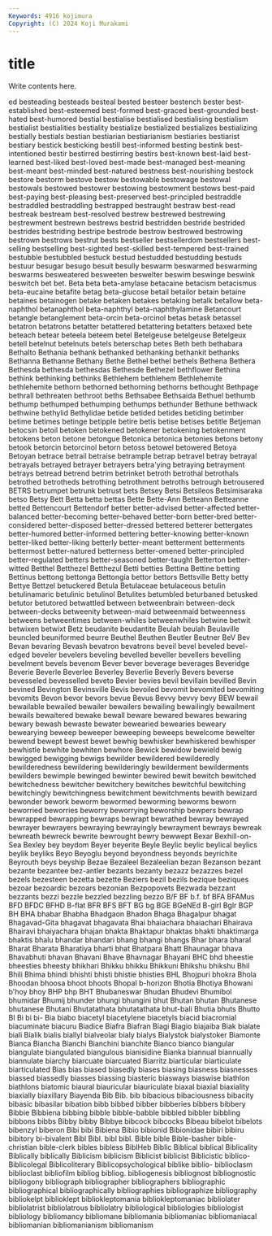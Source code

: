 ```yaml
---
Keywords: 4916 kojimura
Copyright: (C) 2024 Koji Murakami
---
```


# title

Write contents here.



ed besteading besteads besteal bested besteer bestench bester
best-established best-esteemed best-formed best-graced best-grounded best-hated best-humored bestial bestialise bestialised
bestialising bestialism bestialist bestialities bestiality bestialize bestialized bestializes bestializing bestially
bestials bestian bestiarian bestiarianism bestiaries bestiarist bestiary bestick besticking bestill
best-informed besting bestink best-intentioned bestir bestirred bestirring bestirs best-known best-laid
best-learned best-liked best-loved best-made best-managed best-meaning best-meant best-minded best-natured bestness
best-nourishing bestock bestore bestorm bestove bestow bestowable bestowage bestowal bestowals
bestowed bestower bestowing bestowment bestows best-paid best-paying best-pleasing best-preserved best-principled
bestraddle bestraddled bestraddling bestrapped bestraught bestraw best-read bestreak bestream best-resolved
bestrew bestrewed bestrewing bestrewment bestrewn bestrews bestrid bestridden bestride bestrided
bestrides bestriding bestripe bestrode bestrow bestrowed bestrowing bestrown bestrows bestrut
bests bestseller bestsellerdom bestsellers best-selling bestselling best-sighted best-skilled best-tempered best-trained
bestubble bestubbled bestuck bestud bestudded bestudding bestuds bestuur besugar besugo
besuit besully beswarm beswarmed beswarming beswarms besweatered besweeten beswelter beswim
beswinge beswink beswitch bet bet. Beta beta beta-amylase betacaine betacism
betacismus beta-eucaine betafite betag beta-glucose betail betailor betain betaine betaines
betainogen betake betaken betakes betaking betalk betallow beta-naphthol betanaphthol beta-naphthyl
beta-naphthylamine Betancourt betangle betanglement beta-orcin beta-orcinol betas betask betassel betatron
betatrons betatter betattered betattering betatters betaxed bete beteach betear beteela
beteem betel Betelgeuse betelgeuse Betelgeux betell betelnut betelnuts betels beterschap
betes Beth beth bethabara Bethalto Bethania bethank bethanked bethanking bethankit
bethanks Bethanna Bethanne Bethany Bethe Bethel bethel bethels Bethena Bethera
Bethesda bethesda bethesdas Bethesde Bethezel bethflower Bethina bethink bethinking bethinks
Bethlehem bethlehem Bethlehemite bethlehemite bethorn bethorned bethorning bethorns bethought Bethpage
bethrall bethreaten bethroot beths Bethsabee Bethsaida Bethuel bethumb bethump bethumped
bethumping bethumps bethunder Bethune bethwack bethwine bethylid Bethylidae betide betided
betides betiding betimber betime betimes betinge betipple betire betis betise
betises betitle Betjeman betocsin betoil betoken betokened betokener betokening betokenment
betokens beton betone betongue Betonica betonica betonies betons betony betook
betorcin betorcinol betorn betoss betowel betowered Betoya Betoyan betrace betrail
betraise betrample betrap betravel betray betrayal betrayals betrayed betrayer betrayers
betra'ying betraying betrayment betrays betread betrend betrim betrinket betroth betrothal
betrothals betrothed betrotheds betrothing betrothment betroths betrough betrousered BETRS betrumpet
betrunk betrust bets Betsey Betsi Betsileos Betsimisaraka betso Betsy Bett
Betta betta bettas Bette Bette-Ann Betteann Betteanne betted Bettencourt Bettendorf
better better-advised better-affected better-balanced better-becoming better-behaved better-born better-bred better-considered better-disposed
better-dressed bettered betterer bettergates better-humored better-informed bettering better-knowing better-known better-liked
better-liking betterly better-meant betterment betterments bettermost better-natured betterness better-omened better-principled
better-regulated betters better-seasoned better-taught Betterton better-witted Betthel Betthezel Betthezul Betti
betties Bettina Bettine betting Bettinus bettong bettonga Bettongia bettor bettors
Bettsville Betty betty Bettye Bettzel betuckered Betula Betulaceae betulaceous betulin
betulinamaric betulinic betulinol Betulites betumbled beturbaned betusked betutor betutored betwattled
between betweenbrain between-deck between-decks betweenity between-maid betweenmaid betweenness betweens betweentimes
between-whiles betweenwhiles betwine betwit betwixen betwixt Betz beudanite beudantite Beulah
beulah Beulaville beuncled beuniformed beurre Beuthel Beuthen Beutler Beutner BeV
Bev Bevan bevaring Bevash bevatron bevatrons beveil bevel beveled bevel-edged
beveler bevelers beveling bevelled beveller bevellers bevelling bevelment bevels bevenom
Bever bever beverage beverages Beveridge Beverie Beverle Beverlee Beverley Beverlie
Beverly Bevers beverse bevesseled bevesselled beveto Bevier bevies bevil bevillain
bevilled Bevin bevined Bevington Bevinsville Bevis bevoiled bevomit bevomited bevomiting
bevomits Bevon bevor bevors bevue Bevus Bevvy bevvy bevy BEW
bewail bewailable bewailed bewailer bewailers bewailing bewailingly bewailment bewails bewaitered
bewake bewall beware bewared bewares bewaring bewary bewash bewaste bewater
bewearied bewearies beweary bewearying beweep beweeper beweeping beweeps bewelcome bewelter
bewend bewept bewest bewet bewhig bewhisker bewhiskered bewhisper bewhistle bewhite
bewhiten bewhore Bewick bewidow bewield bewig bewigged bewigging bewigs bewilder
bewildered bewilderedly bewilderedness bewildering bewilderingly bewilderment bewilderments bewilders bewimple bewinged
bewinter bewired bewit bewitch bewitched bewitchedness bewitcher bewitchery bewitches bewitchful
bewitching bewitchingly bewitchingness bewitchment bewitchments bewith bewizard bewonder bework beworm
bewormed beworming beworms beworn beworried beworries beworry beworrying beworship bewpers
bewrap bewrapped bewrapping bewraps bewrapt bewrathed bewray bewrayed bewrayer bewrayers
bewraying bewrayingly bewrayment bewrays bewreak bewreath bewreck bewrite bewrought bewry
bewwept Bexar Bexhill-on-Sea Bexley bey beydom Beyer beyerite Beyle Beylic
beylic beylical beylics beylik beyliks Beyo Beyoglu beyond beyondness beyonds
beyrichite Beyrouth beys beyship Bezae Bezaleel Bezaleelian bezan Bezanson bezant
bezante bezantee bez-antler bezants bezanty bezazz bezazzes bezel bezels bezesteen
bezetta bezette Beziers bezil bezils bezique beziques bezoar bezoardic bezoars
bezonian Bezpopovets Bezwada bezzant bezzants bezzi bezzle bezzled bezzling bezzo
B/F BF b.f. bf BFA BFAMus BFD BFDC BFHD B-flat
BFR BFS BFT BG bg BGE BGeNEd B-girl Bglr BGP
BH BHA bhabar Bhabha Bhadgaon Bhadon Bhaga Bhagalpur bhagat Bhagavad-Gita
bhagavat bhagavata Bhai bhaiachara bhaiachari Bhairava Bhairavi bhaiyachara bhajan bhakta
Bhaktapur bhaktas bhakti bhaktimarga bhaktis bhalu bhandar bhandari bhang bhangi
bhangs Bhar bhara bharal Bharat Bharata Bharatiya bharti bhat Bhatpara
Bhatt Bhaunagar bhava Bhavabhuti bhavan Bhavani Bhave Bhavnagar Bhayani BHC
bhd bheestie bheesties bheesty bhikhari Bhikku bhikku Bhikkuni Bhikshu bhikshu
Bhil Bhili Bhima bhindi bhishti bhisti bhistie bhisties BHL Bhojpuri
bhokra Bhola Bhoodan bhoosa bhoot bhoots Bhopal b-horizon Bhotia Bhotiya
Bhowani b'hoy bhoy BHP bhp BHT Bhubaneswar Bhudan Bhudevi Bhumibol
bhumidar Bhumij bhunder bhungi bhungini bhut Bhutan bhutan Bhutanese bhutanese
Bhutani Bhutatathata bhutatathata bhut-bali Bhutia bhuts Bhutto BI Bi bi
bi- Bia biabo biacetyl biacetylene biacetyls biacid biacromial biacuminate biacuru
Biadice Biafra Biafran Biagi Biagio biajaiba Biak bialate biali Bialik
bialis biallyl bialveolar bialy bialys Bialystok bialystoker Biamonte Bianca Biancha
Bianchi Bianchini bianchite Bianco bianco biangular biangulate biangulated biangulous bianisidine
Bianka biannual biannually biannulate biarchy biarcuate biarcuated Biarritz biarticular biarticulate
biarticulated Bias bias biased biasedly biases biasing biasness biasnesses biassed
biassedly biasses biassing biasteric biasways biaswise biathlon biathlons biatomic biaural
biauricular biauriculate biaxal biaxial biaxiality biaxially biaxillary Biayenda Bib Bib.
bib bibacious bibaciousness bibacity bibasic bibasilar bibation bibb bibbed bibber
bibberies bibbers bibbery Bibbie Bibbiena bibbing bibble bibble-babble bibbled bibbler
bibbling bibbons bibbs Bibby bibby Bibbye bibcock bibcocks Bibeau bibelot
bibelots bibenzyl biberon Bibi bibi Bibiena Bibio bibionid Bibionidae bibiri
bibiru bibitory bi-bivalent Bibl Bibl. bibl bibl. Bible bible Bible-basher
bible-christian bible-clerk bibles bibless BiblHeb Biblic Biblical biblical Biblicality Biblically
biblically Biblicism biblicism Biblicist biblicist Biblicistic biblico- Biblicolegal Biblicoliterary Biblicopsychological
biblike biblio- biblioclasm biblioclast bibliofilm bibliog bibliog. bibliogenesis bibliognost bibliognostic
bibliogony bibliograph bibliographer bibliographers bibliographic bibliographical bibliographically bibliographies bibliographize bibliography
bibliokelpt biblioklept bibliokleptomania bibliokleptomaniac bibliolater bibliolatrist bibliolatrous bibliolatry bibliological bibliologies
bibliologist bibliology bibliomancy bibliomane bibliomania bibliomaniac bibliomaniacal bibliomanian bibliomanianism bibliomanism
